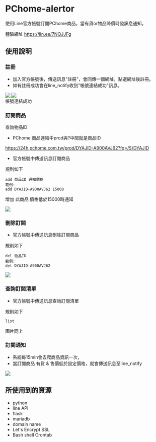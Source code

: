 # PChome-alertor

使用Line官方帳號訂閱PChome商品，當有貨or物品降價時發訊息通知。

體驗網址
https://lin.ee/7NQJJFg

## 使用說明

### 註冊
* 加入官方帳號後，傳送訊息"註冊"，會回傳一個網址，點選網址後註冊。
* 如有註冊成功會在line_notify收到"帳號連結成功"訊息。

<img align="left" src="https://github.com/husan42/Line-BOT-Pchome/blob/main/register.PNG"><img  src="https://github.com/husan42/Line-BOT-Pchome/blob/main/register_done.PNG">  
帳號連結成功

### 訂閱商品
查詢物品ID
* PChome 商品連結中prod與?中間就是商品ID

https://24h.pchome.com.tw/prod/DYAJID-A900AVJ62?fq=/S/DYAJID

* 官方帳號中傳送訊息訂閱商品

規則如下
```
add 商品ID 通知價格
範例:
add DYAJID-A900AVJ62 15000
```

增加 此商品 價格低於15000時通知

<img src="https://github.com/husan42/Line-BOT-Pchome/blob/main/add.PNG">

### 刪除訂閱

* 官方帳號中傳送訊息刪除訂閱商品

規則如下
```
del 物品ID
範例:
del DYAJID-A900AVJ62
```

<img src="https://github.com/husan42/Line-BOT-Pchome/blob/main/del.PNG">

### 查詢訂閱清單

* 官方帳號中傳送訊息查詢訂閱清單

規則如下
```
list
```
圖片同上

### 訂閱通知

* 系統每15min會去爬商品資訊一次，
* 當訂閱商品 有貨 & 售價低於設定價格，就會傳送訊息至line_notify
<img src="https://github.com/husan42/Line-BOT-Pchome/blob/main/notify.PNG">

## 所使用到的資源

* python  
* line API
* flask
* mariadb
* domain name
* Let's Encrypt SSL
* Bash shell Crontab
